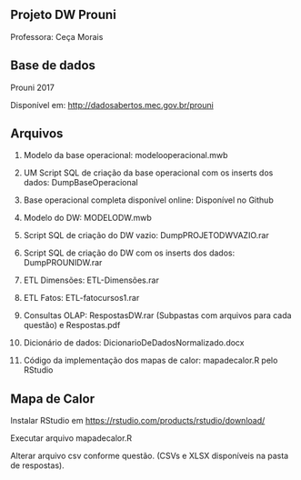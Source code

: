 ## Projeto DW Prouni
Professora: Ceça Morais

## Base de dados

Prouni 2017

Disponível em: http://dadosabertos.mec.gov.br/prouni

## Arquivos

1. Modelo da base operacional: modelooperacional.mwb

2. UM Script SQL de criação da base operacional com os inserts dos dados: DumpBaseOperacional

3. Base operacional completa disponível online: Disponível no Github

4. Modelo do DW: MODELODW.mwb

5. Script SQL de criação do DW vazio: DumpPROJETODWVAZIO.rar

6. Script SQL de criação do DW com os inserts dos dados: DumpPROUNIDW.rar

7. ETL Dimensões: ETL-Dimensões.rar

8. ETL Fatos: ETL-fatocursos1.rar

9. Consultas OLAP: RespostasDW.rar (Subpastas com arquivos para cada questão) e Respostas.pdf

10. Dicionário de dados: DicionarioDeDadosNormalizado.docx

11. Código da implementação dos mapas de calor: mapadecalor.R pelo RStudio 


## Mapa de Calor
Instalar RStudio em https://rstudio.com/products/rstudio/download/

Executar arquivo mapadecalor.R

Alterar arquivo csv conforme questão. (CSVs e XLSX disponíveis na pasta de respostas).
